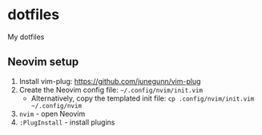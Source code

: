# dotfiles

My dotfiles

## Neovim setup

1. Install vim-plug: <https://github.com/junegunn/vim-plug>
2. Create the Neovim config file: `~/.config/nvim/init.vim`
   - Alternatively, copy the templated init file: `cp .config/nvim/init.vim ~/.config/nvim`
3. `nvim` - open Neovim
4. `:PlugInstall` - install plugins

